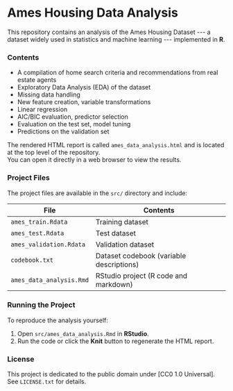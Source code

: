# Ames Housing Data Analysis

This repository contains an analysis of the Ames Housing Dataset --- a dataset widely used in statistics and machine learning --- implemented in **R**.

### Contents
- A compilation of home search criteria and recommendations from real estate agents  
- Exploratory Data Analysis (EDA) of the dataset
- Missing data handling
- New feature creation, variable transformations
- Linear regression
- AIC/BIC evaluation, predictor selection
- Evaluation on the test set, model tuning
- Predictions on the validation set  

The rendered HTML report is called `ames_data_analysis.html` and is located at the top level of the repository.  
You can open it directly in a web browser to view the results.

### Project Files

The project files are available in the `src/` directory and include:

| File                   | Contents                                   |
|-----------------------|---------------------------------------------|
| `ames_train.Rdata`       | Training dataset                         |
| `ames_test.Rdata`        | Test dataset                             |
| `ames_validation.Rdata`  | Validation dataset                       |
| `codebook.txt`           | Dataset codebook (variable descriptions) |
| `ames_data_analysis.Rmd` | RStudio project (R code and markdown)    |

### Running the Project

To reproduce the analysis yourself:
1. Open `src/ames_data_analysis.Rmd` in **RStudio**.
2. Run the code or click the **Knit** button to regenerate the HTML report.

### License
This project is dedicated to the public domain under [CC0 1.0 Universal].  
See `LICENSE.txt` for details.

